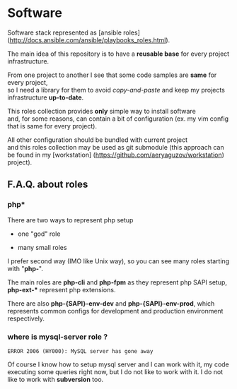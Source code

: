 # Software

Software stack represented as [ansible roles] (http://docs.ansible.com/ansible/playbooks_roles.html).

The main idea of this repository is to have a **reusable base** for every project infrastructure.

From one project to another I see that some code samples are **same** for every project,   
so I need a library for them to avoid *copy-and-paste* and keep my projects infrastructure **up-to-date**. 

This roles collection provides **only** simple way to install software  
and, for some reasons, can contain a bit of configuration (ex. my vim config that is same for every project). 

All other configuration should be bundled with current project  
and this roles collection may be used as git submodule (this approach can be found in my [workstation] (https://github.com/aeryaguzov/workstation) project).

## F.A.Q. about roles

### php*

There are two ways to represent php setup

- one "god" role

- many small roles
 
I prefer second way (IMO like Unix way), so you can see many roles starting with "**php-**".

The main roles are **php-cli** and **php-fpm** as they represent php SAPI setup, **php-ext-\*** represent php extensions.

There are also **php-{SAPI}-env-dev** and **php-{SAPI}-env-prod**, which represents common configs for development and production environment respectively.
 
### where is mysql-server role ?

    ERROR 2006 (HY000): MySQL server has gone away
    
Of course I know how to setup mysql server and I can work with it, my code executing some queries right now, 
but I do not like to work with it. I do not like to work with **subversion** too.
